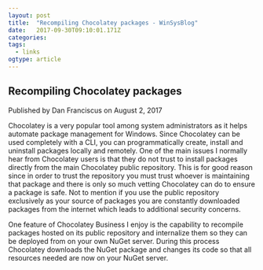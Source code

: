 ```yaml
---
layout: post 
title:  "Recompiling Chocolatey packages - WinSysBlog" 
date:   2017-09-30T09:10:01.171Z 
categories: 
tags:
  - links
ogtype: article 
---
```


## Recompiling Chocolatey packages
Published by Dan Franciscus on August 2, 2017

Chocolatey is a very popular tool among system administrators as it helps automate package management for Windows. Since Chocolatey can be used completely with a CLI, you can programmatically create, install and uninstall packages locally and remotely. One of the main issues I normally hear from Chocolatey users is that they do not trust to install packages directly from the main Chocolatey public repository. This is for good reason since in order to trust the repository you must trust whoever is maintaining that package and there is only so much vetting Chocolatey can do to ensure a package is safe. Not to mention if you use the public repository exclusively as your source of packages you are constantly downloaded packages from the internet which leads to additional security concerns.

One feature of Chocolatey Business I enjoy is the capability to recompile packages hosted on its public repository and internalize them so they can be deployed from on your own NuGet server. During this process Chocolatey downloads the NuGet package and changes its code so that all resources needed are now on your NuGet server.

